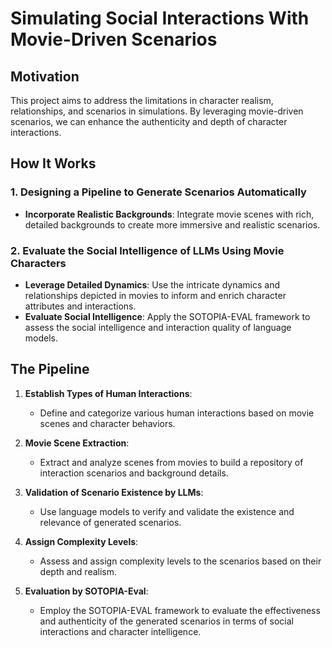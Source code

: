 # Simulating Social Interactions With Movie-Driven Scenarios

## Motivation

This project aims to address the limitations in character realism, relationships, and scenarios in simulations. By leveraging movie-driven scenarios, we can enhance the authenticity and depth of character interactions.

## How It Works

### 1. Designing a Pipeline to Generate Scenarios Automatically
- **Incorporate Realistic Backgrounds**: Integrate movie scenes with rich, detailed backgrounds to create more immersive and realistic scenarios.

### 2. Evaluate the Social Intelligence of LLMs Using Movie Characters
- **Leverage Detailed Dynamics**: Use the intricate dynamics and relationships depicted in movies to inform and enrich character attributes and interactions.
- **Evaluate Social Intelligence**: Apply the SOTOPIA-EVAL framework to assess the social intelligence and interaction quality of language models.

## The Pipeline

1. **Establish Types of Human Interactions**:
   - Define and categorize various human interactions based on movie scenes and character behaviors.

2. **Movie Scene Extraction**:
   - Extract and analyze scenes from movies to build a repository of interaction scenarios and background details.

3. **Validation of Scenario Existence by LLMs**:
   - Use language models to verify and validate the existence and relevance of generated scenarios.

4. **Assign Complexity Levels**:
   - Assess and assign complexity levels to the scenarios based on their depth and realism.

5. **Evaluation by SOTOPIA-Eval**:
   - Employ the SOTOPIA-EVAL framework to evaluate the effectiveness and authenticity of the generated scenarios in terms of social interactions and character intelligence.

